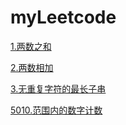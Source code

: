 # myLeetcode
[1.两数之和](https://github.com/Zhaohl2019/myLeetcode/blob/master/1.%E4%B8%A4%E6%95%B0%E4%B9%8B%E5%92%8C.txt)

[2.两数相加](https://github.com/Zhaohl2019/myLeetcode/blob/master/code/2.%E4%B8%A4%E6%95%B0%E7%9B%B8%E5%8A%A0.txt)

[3.无重复字符的最长子串](https://github.com/Zhaohl2019/myLeetcode/blob/master/3.%E6%97%A0%E9%87%8D%E5%A4%8D%E5%AD%97%E7%AC%A6%E7%9A%84%E6%9C%80%E9%95%BF%E5%AD%90%E4%B8%B2.txt)

[5010.范围内的数字计数](https://github.com/Zhaohl2019/myLeetcode/blob/master/code/5010.%E8%8C%83%E5%9B%B4%E5%86%85%E7%9A%84%E6%95%B0%E5%AD%97%E8%AE%A1%E6%95%B0.txt)
